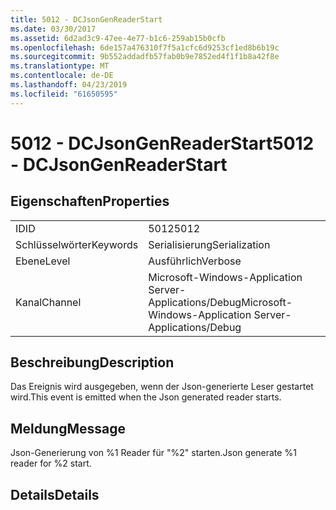 ```yaml
---
title: 5012 - DCJsonGenReaderStart
ms.date: 03/30/2017
ms.assetid: 6d2ad3c9-47ee-4e77-b1c6-259ab15b0cfb
ms.openlocfilehash: 6de157a476310f7f5a1cfc6d9253cf1ed8b6b19c
ms.sourcegitcommit: 9b552addadfb57fab0b9e7852ed4f1f1b8a42f8e
ms.translationtype: MT
ms.contentlocale: de-DE
ms.lasthandoff: 04/23/2019
ms.locfileid: "61650595"
---
```

# <a name="5012---dcjsongenreaderstart"></a><span data-ttu-id="081c4-102">5012 - DCJsonGenReaderStart</span><span class="sxs-lookup"><span data-stu-id="081c4-102">5012 - DCJsonGenReaderStart</span></span>
## <a name="properties"></a><span data-ttu-id="081c4-103">Eigenschaften</span><span class="sxs-lookup"><span data-stu-id="081c4-103">Properties</span></span>  
  
|||  
|-|-|  
|<span data-ttu-id="081c4-104">ID</span><span class="sxs-lookup"><span data-stu-id="081c4-104">ID</span></span>|<span data-ttu-id="081c4-105">5012</span><span class="sxs-lookup"><span data-stu-id="081c4-105">5012</span></span>|  
|<span data-ttu-id="081c4-106">Schlüsselwörter</span><span class="sxs-lookup"><span data-stu-id="081c4-106">Keywords</span></span>|<span data-ttu-id="081c4-107">Serialisierung</span><span class="sxs-lookup"><span data-stu-id="081c4-107">Serialization</span></span>|  
|<span data-ttu-id="081c4-108">Ebene</span><span class="sxs-lookup"><span data-stu-id="081c4-108">Level</span></span>|<span data-ttu-id="081c4-109">Ausführlich</span><span class="sxs-lookup"><span data-stu-id="081c4-109">Verbose</span></span>|  
|<span data-ttu-id="081c4-110">Kanal</span><span class="sxs-lookup"><span data-stu-id="081c4-110">Channel</span></span>|<span data-ttu-id="081c4-111">Microsoft-Windows-Application Server-Applications/Debug</span><span class="sxs-lookup"><span data-stu-id="081c4-111">Microsoft-Windows-Application Server-Applications/Debug</span></span>|  
  
## <a name="description"></a><span data-ttu-id="081c4-112">Beschreibung</span><span class="sxs-lookup"><span data-stu-id="081c4-112">Description</span></span>  
 <span data-ttu-id="081c4-113">Das Ereignis wird ausgegeben, wenn der Json-generierte Leser gestartet wird.</span><span class="sxs-lookup"><span data-stu-id="081c4-113">This event is emitted when the Json generated reader starts.</span></span>  
  
## <a name="message"></a><span data-ttu-id="081c4-114">Meldung</span><span class="sxs-lookup"><span data-stu-id="081c4-114">Message</span></span>  
 <span data-ttu-id="081c4-115">Json-Generierung von %1 Reader für "%2" starten.</span><span class="sxs-lookup"><span data-stu-id="081c4-115">Json generate %1 reader for %2 start.</span></span>  
  
## <a name="details"></a><span data-ttu-id="081c4-116">Details</span><span class="sxs-lookup"><span data-stu-id="081c4-116">Details</span></span>
